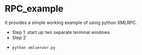 RPC_example
===========

It provides a simple working example of using python XMLRPC.

- Step 1: start up two separate terminal windows 
- Step 2
* ```shell
  python xmlserver.py
  ```
